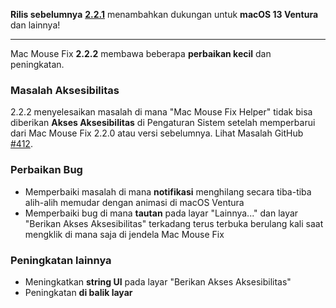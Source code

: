**Rilis sebelumnya** [**2.2.1**](https://github.com/noah-nuebling/mac-mouse-fix/releases/tag/2.2.1) menambahkan dukungan untuk **macOS 13 Ventura** dan lainnya!

---

Mac Mouse Fix **2.2.2** membawa beberapa **perbaikan kecil** dan peningkatan.

### Masalah Aksesibilitas

2.2.2 menyelesaikan masalah di mana "Mac Mouse Fix Helper" tidak bisa diberikan **Akses Aksesibilitas** di Pengaturan Sistem setelah memperbarui dari Mac Mouse Fix 2.2.0 atau versi sebelumnya. Lihat Masalah GitHub [#412](https://github.com/noah-nuebling/mac-mouse-fix/issues/412).

### Perbaikan Bug

- Memperbaiki masalah di mana **notifikasi** menghilang secara tiba-tiba alih-alih memudar dengan animasi di macOS Ventura
- Memperbaiki bug di mana **tautan** pada layar "Lainnya..." dan layar "Berikan Akses Aksesibilitas" terkadang terus terbuka berulang kali saat mengklik di mana saja di jendela Mac Mouse Fix

### Peningkatan lainnya

- Meningkatkan **string UI** pada layar "Berikan Akses Aksesibilitas"
- Peningkatan **di balik layar**